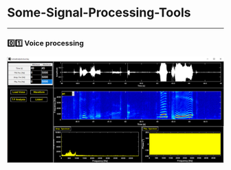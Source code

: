 # Some-Signal-Processing-Tools

***

### :zero::one: Voice processing
![example](Voice_Processing/Example.png)
